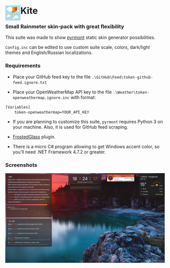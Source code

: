 # Kite <img align="left" width=48 height=48 src="/%40Screenshots/Kite.jpg">

### Small Rainmeter skin-pack with great flexibility

This suite was made to show [pyrmont](https://github.com/F1uctus/pyrmont) static skin generator possibilities.

`Config.inc` can be edited to use custom suite scale, colors, dark/light themes and English/Russian localizations.

### Requirements

- Place your GitHub feed key to the file `.\GitHub\Feed\token-github-feed.ignore.txt`

- Place your OpenWeatherMap API key to the file `.\Weather\token-openweathermap.ignore.inc` with format:
```
[Variables]
    token-openweathermap=YOUR_API_KEY
```

- If you are planning to customize this suite, `pyrmont` requires Python 3 on your machine. Also, it is used for GitHub feed scraping.

- [FrostedGlass](https://github.com/TheAzack9/FrostedGlass) plugin.

- There is a micro C# program allowing to get Windows accent color, so you'll need .NET Framework 4.7.2 or greater.

### Screenshots

![Kite](/%40Screenshots/Kite-1.0.1.png)
